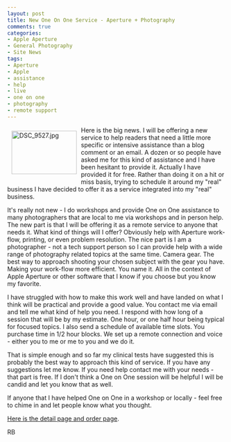 ```yaml
---
layout: post
title: New One On One Service - Aperture + Photography
comments: true
categories:
- Apple Aperture
- General Photography
- Site News
tags:
- Aperture
- Apple
- assistance
- help
- live
- one on one
- photography
- remote support
---
```

<a rel="lightbox" href="/wp-content/uploads/2010/01/DSC_9527.jpg"><img title="DSC_9527.jpg" src="/wp-content/uploads/2010/01/.thumbs/.DSC_9527.jpg" border="0" alt="DSC_9527.jpg" hspace="10" vspace="10" width="150" height="100" align="left" /></a>Here is the big news. I will be offering a new service to help readers that need a little more specific or intensive assistance than a blog comment or an email. A dozen or so people have asked me for this kind of assistance and I have been hesitant to provide it. Actually I have provided it for free. Rather than doing it on a hit or miss basis, trying to schedule it around my "real" business I have decided to offer it as a service integrated into my "real" business.

It's really not new - I do workshops and provide One on One assistance to many photographers that are local to me via workshops and in person help. The new part is that I will be offering it as a remote service to anyone that needs it. What kind of things will I offer? Obviously help with Aperture work-flow, printing, or even problem resolution. The nice part is I am a photographer - not a tech support person so I can provide help with a wide range of photography related topics at the same time. Camera gear. The best way to approach shooting your chosen subject with the gear you have. Making your work-flow more efficient. You name it. All in the context of Apple Aperture or other software that I know if you choose but you know my favorite.

I have struggled with how to make this work well and have landed on what I think will be practical and provide a good value. You contact me via email and tell me what kind of help you need. I respond with how long of a session that will be by my estimate. One hour, or one half hour being typical for focused topics. I also send a schedule of available time slots. You purchase time in 1/2 hour blocks. We set up a remote connection and voice - either you to me or me to you and we do it.

That is simple enough and so far my clinical tests have suggested this is probably the best way to approach this kind of service. If you have any suggestions let me know. If you need help contact me with your needs - that part is free. If I don't think a One on One session will be helpful I will be candid and let you know that as well.

If anyone that I have helped One on One in a workshop or locally - feel free to chime in and let people know what you thought.

<a href="http://photo.rwboyer.com/aperture-photography-one-on-one-assistance/">Here is the detail page and order page</a>.

RB